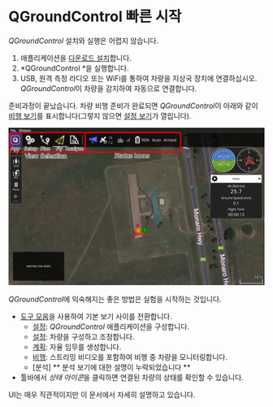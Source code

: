 # QGroundControl 빠른 시작

*QGroundControl* 설치와 실행은 어렵지 않습니다.

1. 애플리케이션을 [다운로드 설치](../getting_started/download_and_install.md)합니다.
2. *QGroundControl *을 실행합니다. 
3. USB, 원격 측정 라디오 또는 WiFi를 통하여 차량을 지상국 장치에 연결하십시오. *QGroundControl*이 차량을 감지하여 자동으로 연결합니다.

준비과정이 끝났습니다. 차량 비행 준비가 완료되면 *QGroundControl*이 아래와 같이 [비행 보기](../FlyView/FlyView.md)를 표시합니다(그렇지 않으면 [설정 보기](../SetupView/SetupView.md)가 열립니다).

![](../../assets/quickstart/fly_view_connected_vehicle.jpg)

*QGroundControl*에 익숙해지는 좋은 방법은 실험을 시작하는 것입니다.

- [도구 모음](../toolbar/toolbar.md)을 사용하여 기본 보기 사이를 전환합니다. 
  - [설정](../SettingsView/SettingsView.md): *QGroundControl* 애플리케이션을 구성합니다.
  - [설정](../SetupView/SetupView.md): 차량을 구성하고 조정합니다.
  - [계획](../PlanView/PlanView.md): 자율 임무를 생성합니다.
  - [비행](../FlyView/FlyView.md): 스트리밍 비디오를 포함하여 비행 중 차량을 모니터링합니다.
  - [분석] ** 분석 보기에 대한 설명이 누락되었습니다 **
- 툴바에서 *상태 아이콘*을 클릭하면 연결된 차량의 상태를 확인할 수 있습니다. 

UI는 매우 직관적이지만 이 문서에서 자세히 설명하고 있습니다.